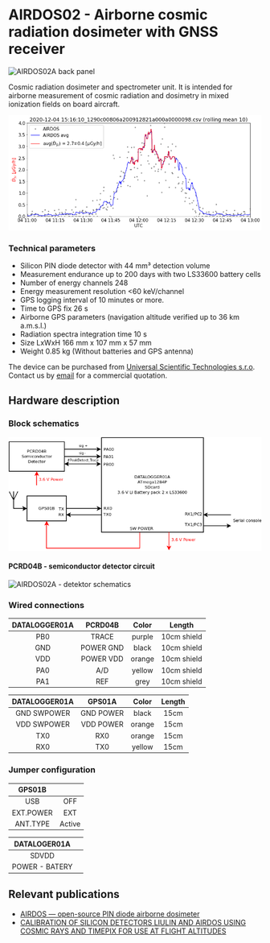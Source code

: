 # AIRDOS02 - Airborne cosmic radiation dosimeter with GNSS receiver

![AIRDOS02A back panel](/doc/src/img/AIRDOS02A_box_front.jpg "AIRDOS front panel")

Cosmic radiation dosimeter and spectrometer unit. It is intended for airborne measurement of cosmic radiation and dosimetry in mixed ionization fields on board aircraft.

![AIRDOS02A flux rate measurement during aircraft flight](/doc/src/img/airdos_flight_doserate.png "flux rate measured by AIRDOS")


### Technical parameters

* Silicon PIN diode detector with 44 mm³ detection volume
* Measurement endurance up to 200 days with two LS33600 battery cells
* Number of energy channels 248
* Energy measurement resolution <60 keV/channel
* GPS logging interval of 10 minutes or more.
* Time to GPS fix	26 s
* Airborne GPS parameters (navigation altitude verified up to 36 km a.m.s.l.)
* Radiation spectra integration time  10 s
* Size LxWxH 166 mm x 107 mm x 57 mm
* Weight 0.85 kg (Without batteries and GPS antenna)


The device can be purchased from [Universal Scientific Technologies s.r.o](http://www.ust.cz). Contact us by [email](sale@ust.cz) for a commercial quotation.

## Hardware description

### Block schematics

![AIRDOS02A block diagram](hw/sch_pcb/AIRDOS02A_block.png)

#### PCRD04B - semiconductor detector circuit

![AIRDOS02A - detektor schematics ](hw/sch_pcb/PCRD04B_Detector_Schematics.png)

### Wired connections

| DATALOGGER01A       | PCRD04B           | Color | Length |
| :-------------: |:-------------:| :-----:|:-----:|
| PB0     | TRACE | purple |10cm shield |
| GND     | POWER GND | black |10cm shield |
| VDD    | POWER VDD | orange |10cm shield |
| PA0     | A/D | yellow |10cm shield |
| PA1    | REF | grey |10cm shield |

| DATALOGGER01A       | GPS01A          | Color | Length |
| :-------------: |:-------------:| :-----:|:-----:|
| GND SWPOWER     | GND POWER | black |15cm |
| VDD SWPOWER     | VDD POWER | orange |15cm |
| TX0     | RX0 | orange |15cm |
| RX0     | TX0 | yellow |15cm |

### Jumper configuration

| GPS01B       |           |
| :-------------: |:-------------:|
| USB     | OFF |
| EXT.POWER     | EXT |
| ANT.TYPE   | Active |

| DATALOGER01A       |           |
| :-------------: |:-------------:|
| SDVDD     |  |
| POWER - BATERY     |  |

## Relevant publications

  * [AIRDOS — open-source PIN diode airborne dosimeter](https://iopscience.iop.org/article/10.1088/1748-0221/16/03/T03006)
  * [CALIBRATION OF SILICON DETECTORS LIULIN AND AIRDOS USING COSMIC RAYS AND TIMEPIX FOR USE AT FLIGHT ALTITUDES](https://doi.org/10.1093/rpd/ncac104)
